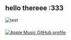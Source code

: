 ## hello thereee :333

![test](output.gif)


###
[![Apple Music GitHub profile](https://music-profile.rayriffy.com/theme/dark.svg?uid=001057.68c3cdeb5be64354a889dc2ff019cdac.1538)](https://github.com/rayriffy/apple-music-github-profile)
